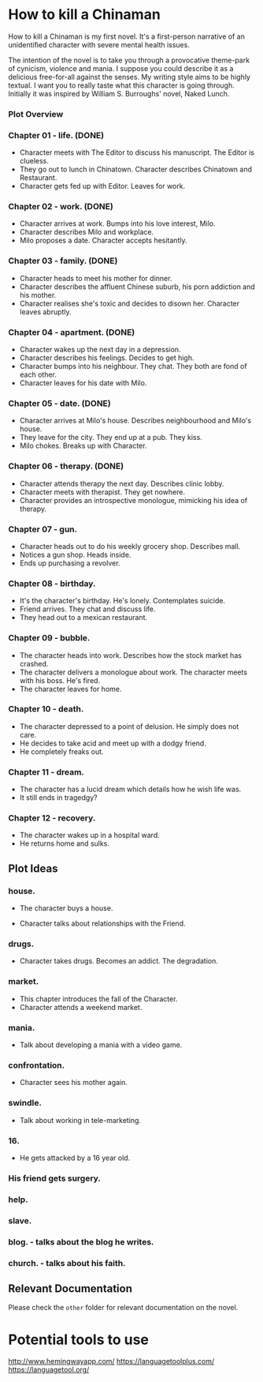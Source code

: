 # How to kill a Chinaman

How to kill a Chinaman is my first novel. It's a first-person narrative of an unidentified character with severe mental health issues. 

The intention of the novel is to take you through a provocative theme-park of cynicism, violence and mania. I suppose you could describe it as a delicious free-for-all against the senses. My writing style aims to be highly textual. I want you to really taste what this character is going through. Initially it was inspired by William S. Burroughs' novel, Naked Lunch. 

### Plot Overview

### Chapter 01 - life. (DONE)

- Character meets with The Editor to discuss his manuscript. The Editor is clueless.
- They go out to lunch in Chinatown. Character describes Chinatown and Restaurant.
- Character gets fed up with Editor. Leaves for work.

### Chapter 02 - work. (DONE)

- Character arrives at work. Bumps into his love interest, Milo.
- Character describes Milo and workplace.
- Milo proposes a date. Character accepts hesitantly.

### Chapter 03 - family. (DONE)

- Character heads to meet his mother for dinner.
- Character describes the affluent Chinese suburb, his porn addiction and his mother.
- Character realises she's toxic and decides to disown her. Character leaves abruptly.

### Chapter 04 - apartment. (DONE)

- Character wakes up the next day in a depression.
- Character describes his feelings. Decides to get high.
- Character bumps into his neighbour. They chat. They both are fond of each other.
- Character leaves for his date with Milo.

### Chapter 05 - date. (DONE)

- Character arrives at Milo's house. Describes neighbourhood and Milo's house.
- They leave for the city. They end up at a pub. They kiss.
- Milo chokes. Breaks up with Character.

### Chapter 06 - therapy. (DONE)

- Character attends therapy the next day. Describes clinic lobby.
- Character meets with therapist. They get nowhere.
- Character provides an introspective monologue, mimicking his idea of therapy.

### Chapter 07 - gun.

- Character heads out to do his weekly grocery shop. Describes mall.
- Notices a gun shop. Heads inside.
- Ends up purchasing a revolver.

### Chapter 08 - birthday.

- It's the character's birthday. He's lonely. Contemplates suicide.
- Friend arrives. They chat and discuss life.
- They head out to a mexican restaurant. 

### Chapter 09 - bubble.

- The character heads into work. Describes how the stock market has crashed.
- The character delivers a monologue about work. The character meets with his boss. He's fired.
- The character leaves for home. 

### Chapter 10 - death.

- The character depressed to a point of delusion. He simply does not care.
- He decides to take acid and meet up with a dodgy friend.
- He completely freaks out.    

### Chapter 11 - dream.

- The character has a lucid dream which details how he wish life was.
- It still ends in tragedgy?

### Chapter 12 - recovery.

- The character wakes up in a hospital ward. 
- He returns home and sulks.


## Plot Ideas

### house.

- The character buys a house.

- Character talks about relationships with the Friend.

### drugs.

- Character takes drugs. Becomes an addict. The degradation.

### market.

- This chapter introduces the fall of the Character.
- Character attends a weekend market.

### mania.

- Talk about developing a mania with a video game.

### confrontation.
- Character sees his mother again.

### swindle.
- Talk about working in tele-marketing.

### 16.
- He gets attacked by a 16 year old.

### His friend gets surgery.
### help.
### slave.
### blog. - talks about the blog he writes.
### church. - talks about his faith.

## Relevant Documentation

Please check the `other` folder for relevant documentation on the novel.

# Potential tools to use

http://www.hemingwayapp.com/
https://languagetoolplus.com/
https://languagetool.org/
